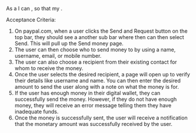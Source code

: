 As a <User> I can <send money>, so that my <chosen recipient receives the money>.

Acceptance Criteria:

1. On paypal.com, when a user clicks the Send and Request button on the top bar, they should see a another sub bar where then can then select Send. This will pull up the Send money page.
2. The user can then choose who to send money to by using a name, username, email, or mobile number.
3. The user can also choose a recipient from their existing contact for whom to receive the money.
4. Once the user selects the desired recipient, a page will open up to verify their details like username and name. You can then enter the desired amount to send the user along with a note on what the money is for.
5. If the user has enough money in their digital wallet, they can successfully send the money. However, if they do not have enough money, they will receive an error message telling them they have inadequate funds.
6. Once the money is successfully sent, the user will receive a notification that the monetary amount was successfully received by the user.
